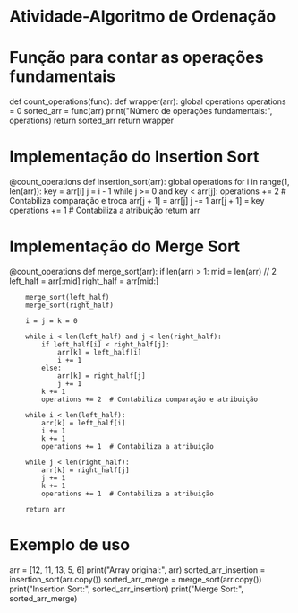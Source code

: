 # Atividade-Algoritmo de Ordenação

# Função para contar as operações fundamentais
def count_operations(func):
    def wrapper(arr):
        global operations
        operations = 0
        sorted_arr = func(arr)
        print("Número de operações fundamentais:", operations)
        return sorted_arr
    return wrapper

# Implementação do Insertion Sort
@count_operations
def insertion_sort(arr):
    global operations
    for i in range(1, len(arr)):
        key = arr[i]
        j = i - 1
        while j >= 0 and key < arr[j]:
            operations += 2  # Contabiliza comparação e troca
            arr[j + 1] = arr[j]
            j -= 1
        arr[j + 1] = key
        operations += 1  # Contabiliza a atribuição
    return arr

# Implementação do Merge Sort
@count_operations
def merge_sort(arr):
    if len(arr) > 1:
        mid = len(arr) // 2
        left_half = arr[:mid]
        right_half = arr[mid:]

        merge_sort(left_half)
        merge_sort(right_half)

        i = j = k = 0

        while i < len(left_half) and j < len(right_half):
            if left_half[i] < right_half[j]:
                arr[k] = left_half[i]
                i += 1
            else:
                arr[k] = right_half[j]
                j += 1
            k += 1
            operations += 2  # Contabiliza comparação e atribuição

        while i < len(left_half):
            arr[k] = left_half[i]
            i += 1
            k += 1
            operations += 1  # Contabiliza a atribuição

        while j < len(right_half):
            arr[k] = right_half[j]
            j += 1
            k += 1
            operations += 1  # Contabiliza a atribuição

        return arr

# Exemplo de uso
arr = [12, 11, 13, 5, 6]
print("Array original:", arr)
sorted_arr_insertion = insertion_sort(arr.copy())
sorted_arr_merge = merge_sort(arr.copy())
print("Insertion Sort:", sorted_arr_insertion)
print("Merge Sort:", sorted_arr_merge)
